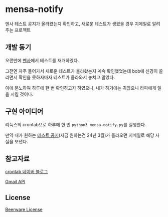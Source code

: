 # mensa-notify

멘사 테스트 공지가 올라왔는지 확인하고, 새로운 테스트가 생겼을 경우 지메일로 알려주는 프로젝트

## 개발 동기

오랜만에 [멘사](https://www.mensakorea.org/)에서 테스트를 재개하였다.

그전엔 자주 들어가서 새로운 테스트가 올라왔는지 계속 확인했었는데 bob에 신경이 쏠리면서 확인을 못하자마자 테스트가 올라와서 놓치고 말았다.

이에 분노하여 하루에 한 번 확인하고자 하였으나, 내가 하기에는 귀찮으니 라파에게 일을 시킬 것이다.

## 구현 아이디어

리눅스의 crontab으로 하루에 한 번 `python3 mensa-notify.py`를 실행한다.

만약 내가 원하는 [테스트 공지](https://www.mensakorea.org/bbs/board.php?bo_table=test)(지금 원하는건 24년 3월)가 올라오면 지메일로 해당 사실을 보낸다.

## 참고자료

[crontab 네이버 블로그](https://m.blog.naver.com/shino1025/221432633410)

[Gmail API](https://developers.google.com/gmail/api/guides?hl=ko)

## License

[Beerware License](LICENSE)